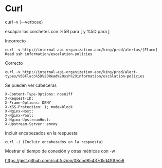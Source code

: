 # Curl


curl -v (--verbose)

escapar los corchetes con %5B para [ y %5D para ]

Incorrecto

    curl -v http://internal-api-organization.abc/king/prod/alertas/[Flaco] Read ssh information/escalation-policies  

Correcto

    curl -v http://internal-api-organization.abc/king/prod/alert-types/%5BFlaco%5D%20Read%20ssh%20information/escalation-policies


Se pueden ver cabeceras

    X-Content-Type-Options: nosniff
    X-Request-ID:
    X-Frame-Options: DENY
    X-XSS-Protection: 1; mode=block
    X-Nginx-Host:
    X-Nginx-Pool:
    X-Nginx-UpstreamHost:
    X-Upstream-Server: envoy


Incluir encabezados en la respuesta

    curl -i (Incluir encabezados en la respuesta)


Mostrar el tiempo de conexión y otras métricas con -w


https://gist.github.com/subfuzion/08c5d85437d5d4f00e58


